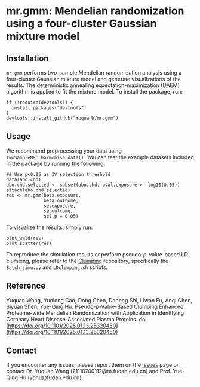 # mr.gmm: Mendelian randomization using a four-cluster Gaussian mixture model

## Installation

`mr.gmm` performs two-sample Mendelian randomization analysis using a four-cluster Gaussian mixture model and generate visualizations of the results. The deterministic annealing expectation-maximization (DAEM) algorithm is applied to fit the mixture model. To install the package, run:

```
if (!require(devtools)) {
  install.packages("devtools")
}
devtools::install_github("YuquanW/mr.gmm")
```

## Usage

We recommend preprocessing your data using `TwoSampleMR::harmonise_data()`. You can test the example datasets included in the package by running the following:

```
## Use p<0.05 as IV selection threshold
data(abo.chd)
abo.chd.selected <- subset(abo.chd, pval.exposure > -log10(0.05))
attach(abo.chd.selected)
res <- mr.gmm(beta.exposure,
              beta.outcome,
              se.exposure,
              se.outcome,
              sel.p = 0.05)
```

To visualize the results, simply run:

```
plot_wald(res)
plot_scatter(res)
```

To reproduce the simulation results or perform pseudo-$p$-value-based LD clumping, please refer to the [Clumping](https://github.com/YuquanW/Clumping) repository, specifically the `Batch_simu.py` and `LDclumping.sh` scripts.

## Reference

Yuquan Wang, Yunlong Cao, Dong Chen, Dapeng Shi, Liwan Fu, Anqi Chen, Siyuan Shen, Yue-Qing Hu. Pseudo-p-Value-Based Clumping Enhanced Proteome-wide Mendelian Randomization with Application in Identifying Coronary Heart Disease-Associated Plasma Proteins. doi:
[https://doi.org/10.1101/2025.01.13.25320450](https://doi.org/10.1101/2025.01.13.25320450)

## Contact

If you encounter any issues, please report them on the [Issues](https://github.com/YuquanW/mr.gmm/issues) page or contact Dr. Yuquan Wang (21110700112\@m.fudan.edu.cn) and Prof. Yue-Qing Hu (yqhu\@fudan.edu.cn).
